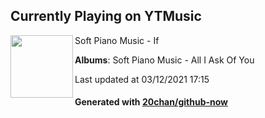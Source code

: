 ## Currently Playing on YTMusic

[<img align="left" width="100" src="https://lh3.googleusercontent.com/MOmfxNsUiIjdzKl8sLrh0dvdu8ugGMOfeZipqkSvaq4JIyj_ExaLNOhRXdSIMrkQzFZqVySrJFX4bROBAA">](https://music.youtube.com/watch?v=2pVjuDB4SJU)

Soft Piano Music - If

**Albums**: Soft Piano Music - All I Ask Of You

Last updated at 03/12/2021 17:15

#### Generated with [20chan/github-now](https://github.com/20chan/github-now)


<!--
**20chan/20chan** is a ✨ _special_ ✨ repository because its `README.md` (this file) appears on your GitHub profile.

Here are some ideas to get you started:

- 🔭 I’m currently working on ...
- 🌱 I’m currently learning ...
- 👯 I’m looking to collaborate on ...
- 🤔 I’m looking for help with ...
- 💬 Ask me about ...
- 📫 How to reach me: ...
- 😄 Pronouns: ...
- ⚡ Fun fact: ...
-->
